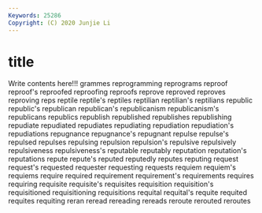 ```yaml
---
Keywords: 25286
Copyright: (C) 2020 Junjie Li
---
```


# title

Write contents here!!!
grammes 
reprogramming 
reprograms 
reproof 
reproof's 
reproofed
reproofing 
reproofs 
reprove 
reproved 
reproves 
reproving 
reps 
reptile 
reptile's 
reptiles
reptilian 
reptilian's 
reptilians 
republic 
republic's 
republican 
republican's 
republicanism 
republicanism's 
republicans
republics 
republish 
republished 
republishes 
republishing 
repudiate 
repudiated 
repudiates 
repudiating 
repudiation
repudiation's 
repudiations 
repugnance 
repugnance's 
repugnant 
repulse 
repulse's 
repulsed 
repulses 
repulsing
repulsion 
repulsion's 
repulsive 
repulsively 
repulsiveness 
repulsiveness's 
reputable 
reputably 
reputation 
reputation's
reputations 
repute 
repute's 
reputed 
reputedly 
reputes 
reputing 
request 
request's 
requested
requester 
requesting 
requests 
requiem 
requiem's 
requiems 
require 
required 
requirement 
requirement's
requirements 
requires 
requiring 
requisite 
requisite's 
requisites 
requisition 
requisition's 
requisitioned 
requisitioning
requisitions 
requital 
requital's 
requite 
requited 
requites 
requiting 
reran 
reread 
rereading
rereads 
reroute 
rerouted 
reroutes 
